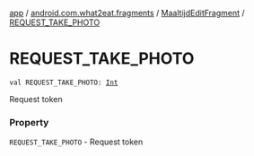 [app](../../index.md) / [android.com.what2eat.fragments](../index.md) / [MaaltijdEditFragment](index.md) / [REQUEST_TAKE_PHOTO](./-r-e-q-u-e-s-t_-t-a-k-e_-p-h-o-t-o.md)

# REQUEST_TAKE_PHOTO

`val REQUEST_TAKE_PHOTO: `[`Int`](https://kotlinlang.org/api/latest/jvm/stdlib/kotlin/-int/index.html)

Request token

### Property

`REQUEST_TAKE_PHOTO` - Request token